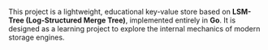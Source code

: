 This project is a lightweight, educational key-value store based on **LSM-Tree (Log-Structured Merge Tree)**, implemented entirely in **Go**. It is designed as a learning project to explore the internal mechanics of modern storage engines.
